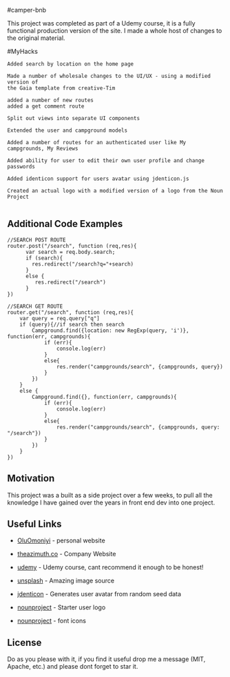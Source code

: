 #camper-bnb

This project was completed as part of a Udemy course, it is a fully functional production version of the site. I made a whole host of changes to the original material.

#MyHacks

```
Added search by location on the home page

Made a number of wholesale changes to the UI/UX - using a modified version of 
the Gaia template from creative-Tim

added a number of new routes
added a get comment route

Split out views into separate UI components

Extended the user and campground models

Added a number of routes for an authenticated user like My campgrounds, My Reviews

Added ability for user to edit their own user profile and change passwords

Added identicon support for users avatar using jdenticon.js

Created an actual logo with a modified version of a logo from the Noun Project


```

## Additional Code Examples

```
//SEARCH POST ROUTE
router.post("/search", function (req,res){ 
      var search = req.body.search;
	  if (search){
		res.redirect("/search?q="+search)
	  }
	  else {
	     res.redirect("/search")
	  }
})

//SEARCH GET ROUTE
router.get("/search", function (req,res){
	var query = req.query["q"]
	if (query){//if search then search
        Campground.find({location: new RegExp(query, 'i')}, function(err, campgrounds){
            if (err){
                console.log(err)
            }
            else{
                res.render("campgrounds/search", {campgrounds, query})
            }
        })
    }
    else {
        Campground.find({}, function(err, campgrounds){
            if (err){
                console.log(err)
            }
            else{
                res.render("campgrounds/search", {campgrounds, query: "/search"})
            }
        })
    }
})
```

## Motivation

This project was a built as a side project over a few weeks, to pull all the knowledge I have gained over the years in front end dev into one project.

## Useful Links

* [OluOmoniyi](http://www.oluomoniyi.com) - personal website
* [theazimuth.co](http://www.theazimuth.co) - Company Website

* [udemy](https://www.udemy.com/the-web-developer-bootcamp/) - Udemy course, cant recommend it enough to be honest!
* [unsplash](http://www.unsplash.com) - Amazing image source
* [jdenticon](http://www.jdenticon.com) - Generates user avatar from random seed data
* [nounproject](http://www.nounproject.com) - Starter user logo
* [nounproject](http://www.fontawesosome.com) - font icons

## License

Do as you please with it, if you find it useful drop me a message (MIT, Apache, etc.) and please dont forget to star it.
